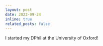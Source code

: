 ```yaml
---
layout: post
date: 2023-09-24
inline: true
related_posts: false
---
```


I started my DPhil at the University of Oxford!
